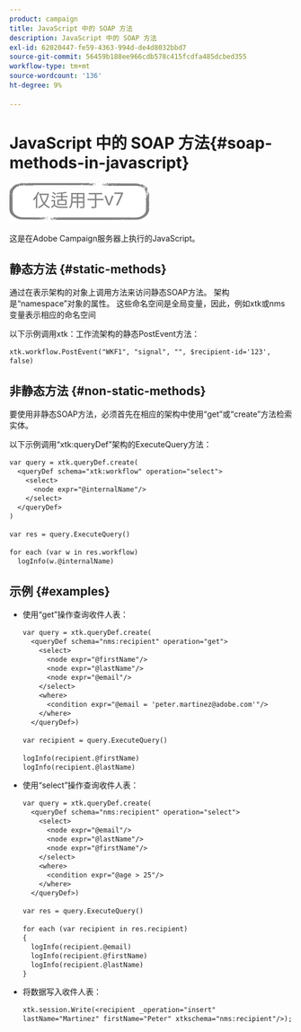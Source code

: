 ```yaml
---
product: campaign
title: JavaScript 中的 SOAP 方法
description: JavaScript 中的 SOAP 方法
exl-id: 62020447-fe59-4363-994d-de4d8032bbd7
source-git-commit: 56459b188ee966cdb578c415fcdfa485dcbed355
workflow-type: tm+mt
source-wordcount: '136'
ht-degree: 9%

---
```


# JavaScript 中的 SOAP 方法{#soap-methods-in-javascript}

![](../../assets/v7-only.svg)

这是在Adobe Campaign服务器上执行的JavaScript。

## 静态方法 {#static-methods}

通过在表示架构的对象上调用方法来访问静态SOAP方法。 架构是“namespace”对象的属性。 这些命名空间是全局变量，因此，例如xtk或nms变量表示相应的命名空间

以下示例调用xtk：工作流架构的静态PostEvent方法：

```
xtk.workflow.PostEvent("WKF1", "signal", "", $recipient-id='123', false) 
```

## 非静态方法 {#non-static-methods}

要使用非静态SOAP方法，必须首先在相应的架构中使用“get”或“create”方法检索实体。

以下示例调用“xtk:queryDef”架构的ExecuteQuery方法：

```
var query = xtk.queryDef.create(
  <queryDef schema="xtk:workflow" operation="select">
    <select>
      <node expr="@internalName"/>
    </select>
  </queryDef>
)

var res = query.ExecuteQuery()

for each (var w in res.workflow) 
  logInfo(w.@internalName)
```

## 示例 {#examples}

* 使用“get”操作查询收件人表：

   ```
   var query = xtk.queryDef.create(  
     <queryDef schema="nms:recipient" operation="get">    
       <select>      
         <node expr="@firstName"/>      
         <node expr="@lastName"/>      
         <node expr="@email"/>    
       </select>    
       <where>      
         <condition expr="@email = 'peter.martinez@adobe.com'"/>    
       </where>  
     </queryDef>)
   
   var recipient = query.ExecuteQuery()
   
   logInfo(recipient.@firstName)
   logInfo(recipient.@lastName)
   ```

* 使用“select”操作查询收件人表：

   ```
   var query = xtk.queryDef.create(  
     <queryDef schema="nms:recipient" operation="select">    
       <select>      
         <node expr="@email"/>      
         <node expr="@lastName"/>      
         <node expr="@firstName"/>    
       </select>    
       <where>      
         <condition expr="@age > 25"/>    
       </where>    
     </queryDef>)
   
   var res = query.ExecuteQuery()
   
   for each (var recipient in res.recipient) 
   {  
     logInfo(recipient.@email)  
     logInfo(recipient.@firstName)  
     logInfo(recipient.@lastName)
   }
   ```

* 将数据写入收件人表：

   ```
   xtk.session.Write(<recipient _operation="insert" lastName="Martinez" firstName="Peter" xtkschema="nms:recipient"/>);
   ```
